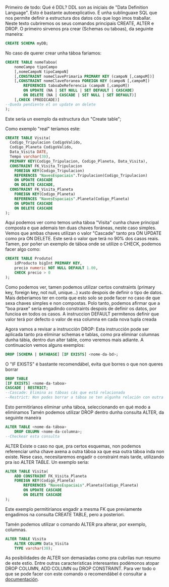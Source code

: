 Primeiro de todo: Qué é DDL? 
DDL son as iniciais de "Data Definition Language". Esto é bastante autoexplicativo.  É unha sublinguaxe SQL que nos permite definir a  estructura dos datos cós que logo imos traballar.  Neste texto cubriremos os seus comandos principais CREATE, ALTER e DROP.  O primeiro sirvenos pra crear (Schemas ou taboas), da seguinte maneira: 
~~~~sql
CREATE SCHEMA myDB;
~~~~

No caso de querer crear unha táboa fariamos:
~~~~sql
CREATE TABLE nomeTaboa(
	nomeCampo tipoCampo
	[,nomeCampoN tipoCampoN]
	[,CONSTRAINT nomeClavePrimaria PRIMARY KEY (campoN [,campoM])]
	[,CONSTRAINT nomeClaveForanea FOREIGN KEY (campoN [,campoM])
		REFERENCES taboaDeReferencia (campoN [,campoM])
		ON UPDATE (NA | SET NULL | SET DEFAULT | CASCADE)
		ON DELETE (NA | CASCADE | SET NULL | SET DEFAULT)]
	[,CHECK (PREDICADE)] 
--Queda pendiente el on update on delete
);
~~~~
Este sería un exemplo da estructura dun "Create table";

Como exemplo "real" teríamos este:
~~~~sql
CREATE TABLE Visita(
  Codigo_Tripulacion CodigoValido,
  Codigo_Planeta CodigoValido,
  Data_Visita DATE,
  Tempo varchar(30),
  PRIMARY KEY(Codigo_Tripulacion, Codigo_Planeta, Data_Visita),
  CONSTRAINT FK_Visita_Tripulacion
    FOREIGN KEY(Codigo_Tripulacion)
    REFERENCES "NavesEspaciais".Tripulacion(Codigo_Tripulacion)
    ON UPDATE CASCADE
    ON DELETE CASCADE,
  CONSTRAINT FK_Visita_Planeta
    FOREIGN KEY(Codigo_Planeta)
    REFERENCES "NavesEspaciais".Planeta(Codigo_Planeta)
    ON UPDATE CASCADE
    ON DELETE CASCADE
);
~~~~
Aqui podemos ver como temos unha táboa "Visita" cunha chave principal composta e que ademais ten duas 
chaves foráneas, neste caso simples. 
Vemos que ambas chaves utilizan o valor "Cascade" tanto pra ON UPDATE como pra ON DELETE. Este será o valor que terá no 90% dos casos reais. 
Tamen, por poñer un exemplo de táboa onde se utilize o CHECK, podemos facer algo como:
~~~~sql
CREATE TABLE Produto(
	idProducto bigInt PRIMARY KEY,
	precio numeric NOT NULL DEFAULT 1.00,
	CHECK precio > 0
);
~~~~
Como podemos ver, tamen podemos utilizar certos constraints (primary key, foreign key, not null, unique...) xusto despois de definir o tipo de datos. Mais deberiamos ter en conta que esto solo se pode facer no caso de que sexa chaves simples e non compostas. Polo tanto, podemos afirmar que a "boa praxe" sería engadindo constraints despois de definir os datos, por funcioa en todos os casos.
A instruccion DEFAULT permítenos definir que valor terá por defecto o valor de esa columna en cada nova tupla creada


Agora vamos a revisar a instrucción DROP:
Esta instrucción pode ser aplicada tanto pra eliminar schemas e tablas, como pra eliminar columnas dunha tábia, dentro dun alter table, como veremos mais adiante. A continuacion vemos alguns exemplos:

~~~~sql
DROP [SCHEMA | DATABASE] [IF EXISTS] <nome-da-bd>;
~~~~ 
O "IF EXISTS" é bastante recomendábel, evita que borres o que non queres borrar

~~~~sql
DROP TABLE 
[IF EXISTS] <nome-da-taboa>
CASCADE | RESTRICT;
--Cascade: Elimina as táboas cás que está relacionada
--Restrict: Non podes borrar a táboa se ten algunha relación con outra táboa 
~~~~
Esto permitiríanos eliminar unha táboa, seleccionando en qué modo a eliminamos
Tamén podemos utilizar DROP dentro dunha consulta ALTER, da seguinte maneira
~~~~sql
ALTER TABLE <nome-da-táboa>
	DROP COLUMN <nome-da-columna>;
--Checkear esta consulta
~~~~
ALTER 
Existe o caso no que, pra certos esquemas, non podemos referenciar unha chave axena a outra táboa xa que esa outra táboa inda non existe. Nese caso, necesitaremos engadir o constraint mais tarde, utilizando pra iso ALTER TABLE.
Un exemplo seria:
~~~~sql
ALTER TABLE Visita(
	ADD CONSTRAINT FK_Visita_Planeta
	FOREIGN KEY(Codigo_Planeta)
		REFERENCES "NavesEspaciais".Planeta(Codigo_Planeta)
		ON UPDATE CASCADE
		ON DELETE CASCADE
);
~~~~
Este exemplo permitiríanos engadir a mesma FK que previamente engadimos na consulta CREATE TABLE, pero a posteriori. 

Tamén podemos utilizar o comando ALTER pra alterar, por exemplo, columnas.


~~~~sql
ALTER TABLE Visita
	ALTER COLUMN Data_Visita 
	TYPE varchar(30);
~~~~
As posibilidades de ALTER son demasiadas como pra cubrilas nun resumo de este estio. Entre outras caracteristicas interesantes podémonos atopar DROP COLUMN, ADD COLUMN ou DROP CONSTRAINT. Para ver todo o que se pode facer con este comando o recomendábel é consultar a [documentación](https://www.postgresql.org/docs/9.1/sql-altertable.html).


